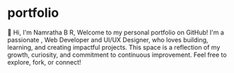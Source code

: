 # portfolio
👋 Hi, I'm Namratha B R, Welcome to my personal portfolio on GitHub! I'm a passionate , Web Developer and UI/UX Designer, who loves building, learning, and creating impactful projects. This space is a reflection of my growth, curiosity, and commitment to continuous improvement. Feel free to explore, fork, or connect!
